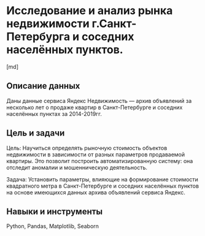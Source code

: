 # Исследование и анализ рынка недвижимости г.Санкт-Петербурга и соседних населённых пунктов.

[md]

## Описание данных

Даны данные сервиса Яндекс Недвижимость — архив объявлений за несколько лет о продаже квартир в Санкт-Петербурге и соседних населённых пунктах за 2014-2019гг.

## Цель и задачи

Цель: Научиться определять рыночную стоимость объектов недвижимости в зависимости от разных параметров продаваемой квартиры. Это позволит построить автоматизированную систему: она отследит аномалии и мошенническую деятельность.

Задача: Установить параметры, влияющие на формирование стоимости квадратного метра в Санкт-Петербурге и соседних населённых пунктов на основе имеющихся данных архива объявлений сервиса Яндекс.

## Навыки и инструменты

Python,
Pandas,
Matplotlib,
Seaborn 


